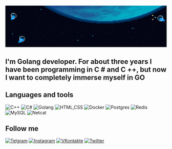 ![Header](https://github.com/Questee29/Questee29/blob/main/assets/E8mi.gif)

## I'm Golang developer. For about three years I have been programming in C # and C ++, but now I want to completely immerse myself in GO



## Languages and tools
![C++](https://img.shields.io/badge/-C++-090909?style=for-the-badge&logo=C&logoColor=900953)
![C#](https://img.shields.io/badge/-Csharp-090909?style=for-the-badge&logo=C&logoColor=900953)
![Golang](https://img.shields.io/badge/-Golang-090909?style=for-the-badge&logo=GO&logoColor=93200)
![HTML,CSS](https://img.shields.io/badge/-HTML/CSS-090909?style=for-the-badge&logo=css&logoColor=93200)
![Docker](https://img.shields.io/badge/-Docker-090909?style=for-the-badge&logo=Docker&logoColor=93200)
![Postgres](https://img.shields.io/badge/-PostgreSQL-090909?style=for-the-badge&logo=postgreSQL&logoColor=93200)
![Redis](https://img.shields.io/badge/-Redis-090909?style=for-the-badge&logo=Redis&logoColor=93200)
![MySQL](https://img.shields.io/badge/-MySQL-090909?style=for-the-badge&logo=MySQL&logoColor=93200)
![Netcat](https://img.shields.io/badge/-Netcat/Telnet-090909?style=for-the-badge&logo=&logoColor=93200)

## Follow me
[![Telgram](https://img.shields.io/badge/-Telegram-090909?style=for-the-badge&logo=Telegram)](https://t.me/questee)
[![Instagram](https://img.shields.io/badge/-Instagram-090909?style=for-the-badge&logo=Instagram)](https://www.instagram.com/questee_)
[![VKontakte](https://img.shields.io/badge/-VKontakte-090909?style=for-the-badge&logo=VK)](https://vk.com/questee)
[![Twitter](https://img.shields.io/badge/-Twitter-090909?style=for-the-badge&logo=Twitter)]()








